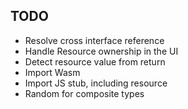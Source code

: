 
## TODO

* Resolve cross interface reference
* Handle Resource ownership in the UI
* Detect resource value from return
* Import Wasm
* Import JS stub, including resource
* Random for composite types
